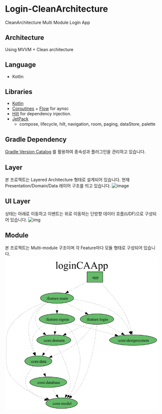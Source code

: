 # Login-CleanArchitecture
CleanArchitecture Multi Module Login App


## Architecture
Using MVVM + Clean architecture


## Language
- Kotlin


## Libraries
* [Kotlin](https://kotlinlang.org/)
* [Coroutines](https://github.com/Kotlin/kotlinx.coroutines) + [Flow](https://kotlin.github.io/kotlinx.coroutines/kotlinx-coroutines-core/kotlinx.coroutines.flow/) for aynsc
* [Hilt](https://dagger.dev/hilt/) for dependency injection.
* [JetPack](https://developer.android.com/jetpack)
  - compose, lifecycle, hilt, navigation, room, paging, dataStore, palette


## Gradle Dependency
[Gradle Version Catalog](https://docs.gradle.org/current/userguide/platforms.html) 를 활용하여 종속성과 플러그인을 관리하고 있습니다.


## Layer
본 프로젝트는 Layered Architecture 형태로 설계되어 있습니다. 현재 Presentation/Domain/Data 레이어 구조를 띄고 있습니다.
![image](https://github.com/Iwillbeagood/Login-CleanArchitecture/assets/106158445/3b3b5539-bfbb-4dc7-8909-53cba6bab5fd)


## UI Layer
상태는 아래로 이동하고 이벤트는 위로 이동하는 단방향 데이터 흐름(UDF)으로 구성되어 있습니다.
![img](https://lh5.googleusercontent.com/Cy5hT9u87lJ9w4mKtGOvyWIaHAUMXQJakV_1RVdjeHGeAUFMnTS1P33yan05Sw5AcPbfkI6DiXt4SupBVnziDjl-ylvNqhTb0u1uZWTgp0saetrqFYhjH0LrxTocOFIKOvOSZ26wYSJDJi6nrRUrUJg)


## Module
본 프로젝트는 Multi-module 구조이며 각 Feature마다 모듈 형태로 구성되어 있습니다.
<img src="arts/project-dependency-graph.png" />
